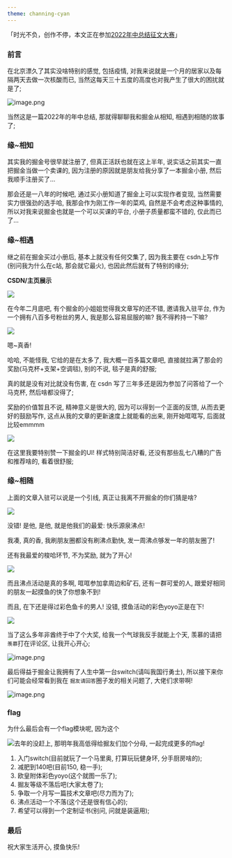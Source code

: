 ```yaml
---
theme: channing-cyan
---
```

「时光不负，创作不停，本文正在参加[2022年中总结征文大赛](https://juejin.cn/post/7108989863126368286)」

### 前言

在北京漂久了其实没啥特别的感觉, 包括疫情, 对我来说就是一个月的居家以及每隔两天去做一次核酸而已, 当然这每天三十五度的高度也对我产生了很大的困扰就是了;

![image.png](https://p6-juejin.byteimg.com/tos-cn-i-k3u1fbpfcp/01232cf113054ceb905fa9dcd972e552~tplv-k3u1fbpfcp-watermark.image?)

当然这是一篇2022年的年中总结, 那就得聊聊我和掘金从相知, 相遇到相随的故事了;



### 缘~相知

其实我的掘金号很早就注册了, 但真正活跃也就在这上半年, 说实话之前其实一直把掘金当做一个卖课的, 因为注册的原因就是朋友给我分享了一本掘金小册, 然后我顺手注册买了...

那会还是一八年的时候吧, 通过买小册知道了掘金上可以实现作者变现, 当然需要实力很强劲的选手哈, 我那会作为刚工作一年的菜鸡, 自然是不会考虑这种事情的, 所以对我来说掘金也就是一个可以买课的平台, 小册子质量都蛮不错的, 仅此而已了...




### 缘~相遇

继之前在掘金买过小册后, 基本上就没有任何交集了, 因为我主要在 csdn上写作(别问我为什么在c站, 那会就它最火), 也因此然后就有了特别的缘分;

**CSDN/主页展示**

![](https://p3-juejin.byteimg.com/tos-cn-i-k3u1fbpfcp/9b011ae3a7e241f7963f39bb138cf943~tplv-k3u1fbpfcp-zoom-1.image)


在今年二月底吧, 有个掘金的小姐姐觉得我文章写的还不错, 邀请我入驻平台, 作为一个拥有八百多号粉丝的男人, 我是那么容易屈服的嘛? 我不得矜持一下嘛?

![](https://p3-juejin.byteimg.com/tos-cn-i-k3u1fbpfcp/bd45e3be39294674a014a0d4951496b4~tplv-k3u1fbpfcp-zoom-1.image)

嗯~真香!

哈哈, 不能怪我, 它给的是在太多了, 我大概一百多篇文章吧, 直接就拉满了那会的奖励(马克杯+支架+空调毯), 别的不说, 毯子是真的舒服;

真的就是没有对比就没有伤害, 在 csdn 写了三年多还是因为参加了问答给了一个马克杯, 然后啥都没得了;

奖励的价值暂且不说, 精神意义是很大的, 因为可以得到一个正面的反馈, 从而去更好的鼓励写作, 这点从我的文章的更新速度上就能看的出来, 刚开始哐哐写, 后面就比较emmmm

![](https://p3-juejin.byteimg.com/tos-cn-i-k3u1fbpfcp/52ccc13c8b284b7d900dc8b5ffe56180~tplv-k3u1fbpfcp-zoom-1.image)

在这里我要特别赞一下掘金的UI! 样式特别简洁好看, 还没有那些乱七八糟的广告和推荐啥的, 看着很舒服;

### 缘~相随

上面的文章入驻可以说是一个引线, 真正让我离不开掘金的你们猜是啥?

![](https://p3-juejin.byteimg.com/tos-cn-i-k3u1fbpfcp/049c8e68b5c2429788642fe623cdf332~tplv-k3u1fbpfcp-zoom-1.image)

没错! 是他, 是他, 就是他我们的最爱: 快乐源泉沸点!

我凑, 真的香, 我刷朋友圈都没有刷沸点勤快, 发一周沸点够发一年的朋友圈了!

还有我最爱的梭哈环节, 不为奖励, 就为了开心!

![](https://p3-juejin.byteimg.com/tos-cn-i-k3u1fbpfcp/19aa0e3fe8a049f5a1f4b77178439469~tplv-k3u1fbpfcp-zoom-1.image)

而且沸点活动是真的多啊, 哐哐参加拿周边和矿石, 还有一群可爱的人, 跟爱好相同的朋友一起摸鱼的快了你想象不到!


而且, 在下还是得过彩色鱼卡的男人! 没错, 摸鱼活动的彩色yoyo正是在下!

![](https://p3-juejin.byteimg.com/tos-cn-i-k3u1fbpfcp/0922415fd41b4870b8c45a12b0be2d78~tplv-k3u1fbpfcp-zoom-1.image)

当了这么多年非酋终于中了个大奖, 给我一个气球我反手就能上个天, 羡慕的请把 `羡慕`打在评论区, 让我开心开心;

![image.png](https://p3-juejin.byteimg.com/tos-cn-i-k3u1fbpfcp/bf6cf8f5b985459cbc5d4edfb05af1f2~tplv-k3u1fbpfcp-watermark.image?)

最后得益于掘金让我拥有了人生中第一台switch(请叫我国行勇士), 所以接下来你们可能会经常看到我在 `掘友请回答`圈子发的相关问题了, 大佬们求带啊!

![image.png](https://p1-juejin.byteimg.com/tos-cn-i-k3u1fbpfcp/a774f52fe3c84c588c957cdc9416ddea~tplv-k3u1fbpfcp-watermark.image?)

### flag

为什么最后会有一个flag模块呢, 因为这个

![](https://p3-juejin.byteimg.com/tos-cn-i-k3u1fbpfcp/d0a99a5757014ea991f4fda8e92f48cd~tplv-k3u1fbpfcp-zoom-1.image)去年的没赶上, 那明年我高低得给掘友们加个分母, 一起完成更多的flag!

1.  入门switch(目前就玩了一个马里奥, 打算玩玩健身环, 分手厨房啥的);
2.  减肥到140吧(目前150, 稳一手);
3.  欧皇附体彩色yoyo(这个就图一乐了);
4.  掘友等级不落后吧(大家太卷了);
5.  争取一个月写一篇技术文章吧(尽力而为了);
6.  沸点活动一个不落(这个还是很有信心的);
7.  希望可以得到一个定制证书(别问, 问就是装逼用);

### 最后

祝大家生活开心, 摸鱼快乐!
